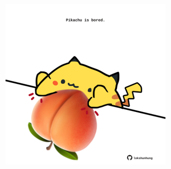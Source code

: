 <!-- built at 06/02/2024, 10:00:45 UTC -->
<p align="center">
  <img width="500" height="500" src="./ReadmeImage.svg">
</p>
